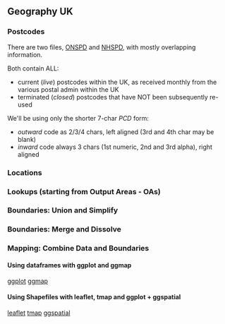 ## Geography UK


### Postcodes

There are two files, [ONSPD](http://geoportal.statistics.gov.uk/datasets?q=ONS+Postcode+Directory+(ONSPD)+zip&sort_by=updated_at) and [NHSPD](http://geoportal.statistics.gov.uk/datasets?q=NHS+Postcode+Directory+(NHSPD)+full+zip&sort_by=updated_at), with mostly overlapping information.

Both contain ALL:
 - current (*live*) postcodes within the UK, as received monthly from the various postal admin within the UK
 - terminated (*closed*) postcodes that have NOT been subsequently re-used

We'll be using only the shorter 7-char *PCD* form: 
 - *outward* code as 2/3/4 chars, left aligned (3rd and 4th char may be blank)
 - *inward* code always 3 chars (1st numeric, 2nd and 3rd alpha), right aligned


### Locations


### Lookups (starting from Output Areas - OAs)


### Boundaries: Union and Simplify


### Boundaries: Merge and Dissolve


### Mapping: Combine Data and Boundaries

#### Using dataframes with ggplot and ggmap 

[ggplot]() 
[ggmap](http://github.com/dkahle/ggmap/) 

#### Using Shapefiles with leaflet, tmap and ggplot + ggspatial

[leaflet](http://rstudio.github.io/leaflet/) 
[tmap](http://github.com/mtennekes/tmap) 
[ggspatial](http://github.com/paleolimbot/ggspatial) 



